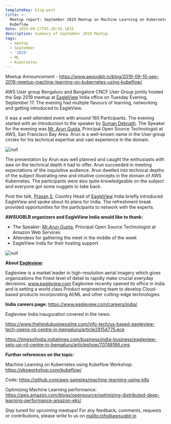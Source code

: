 ```yaml
---
templateKey: blog-post
title: >-
  Meetup report: September 2019 Meetup on Machine Learning on Kubernetes using
  Kubeflow
date: 2019-09-27T05:20:45.183Z
description: Summary of September 2019 Meetup
tags:
  - meetup
  - September
  - '2019'
  - ML
  - Kubernetes
---
```

Meetup Announcement - https://www.awsugblr.in/blog/2019-09-10-sep-2019-meetup-machine-learning-on-kubernetes-using-kubeflow/

AWS User group Bengaluru and Bangalore CNCF User Group jointly hosted the Sep 2019 meetup at [EagleView](https://www.eagleview.com) India office on Tuesday Evening, September 17. The evening had multiple flavours of learning, networking and getting introduced to EagleView.

It was a well-attended event with around 160 Participants. The evening started with an Introduction to the speaker by [Suman Debnath](https://www.linkedin.com/in/suman-d). The Speaker for the evening was [Mr. Arun Gupta](https://www.linkedin.com/in/arunpgupta/), Principal Open Source Technologist at AWS, San Francisco Bay Area. Arun is a well-known name in the User group circles for his technical expertise and vast experience in the domain.

![null](/img/img_20190917_182304.jpg)

The presentation by Arun was well planned and caught the enthusiasts with awe on the technical depth it had to offer. Arun succeeded in meeting expectations of the inquisitive audience. Arun dwelled into technical depths of the subject illustrating new and intuitive concepts in the domain of AWS Kubernetes. The participants were also quite knowledgeable on the subject and everyone got some nuggets to take back.

Post the talk, [Prasan S](https://www.linkedin.com/in/sprasan), Country Head of [EagleView](https://www.eagleview.com) India briefly introduced EagleView and spoke about its plans for India. The refreshment break provided opportunities for the participants to network with the experts.

**AWSUGBLR organizers and EagleView India would like to thank:**

* The Speaker: [Mr.Arun Gupta](https://www.linkedin.com/in/arunpgupta/), Principal Open Source Technologist at Amazon Web Services
* Attendees for gathering the meet in the middle of the week
* EagleView India for their hosting support

![null](/img/img_20190917_183612.jpg)

**About **[**Eagleview**](https://www.eagleview.com)**:**

Eagleview is a market leader in high-resolution aerial imagery which gives organizations the finest level of detail to rapidly make crucial everyday decisions. www.eagleview.com Eagleview recently opened its office in India and is setting a world class Product engineering team to develop Cloud-based products incorporating AI/ML and other cutting-edge technologies.

**India careers page:** https://www.eagleview.com/careers/india/

Eagleview India inauguration covered in the news:

https://www.thehindubusinessline.com/info-tech/us-based-eagleview-tech-opens-rd-centre-in-bengaluru/article29154775.ece

https://timesofindia.indiatimes.com/business/india-business/eagleview-sets-up-rd-centre-in-bengaluru/articleshow/70748166.cms

**Further references on the topic:**

Machine Learning on Kubernetes using Kubeflow Workshop: https://eksworkshop.com/kubeflow/

Code: https://github.com/aws-samples/machine-learning-using-k8s

Optimizing Machine Learning performance: https://aws.amazon.com/blogs/opensource/optimizing-distributed-deep-learning-performance-amazon-eks/

Stay tuned for upcoming meetups! For any feedback, comments, requests or contributions, please write to us on <mailto:info@awsugblr.in>
